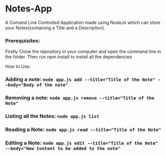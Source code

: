# Notes-App
A Comand Line Controlled Application made using NodeJs which can store your Notes(containing a Title and a Description).

### Prerequisites: 
Firstly Clone the repository in your computer and open the command line in the folder.
Then run npm install to install all the dependencies

How to Use: 
### Adding a note:  ```node app.js add --title="Title of the Note" --body="Body of the note"```

### Removing a note: ```node app.js remove --title="Title of the Note"```

### Listing all the Notes: ```node app.js list```

### Reading a Note: ```node app.js read --title="Title of the Note"```

### Editing a Note: ```node app.js edit --title="Title of the Note" --body="New Content to be added to the note"```

